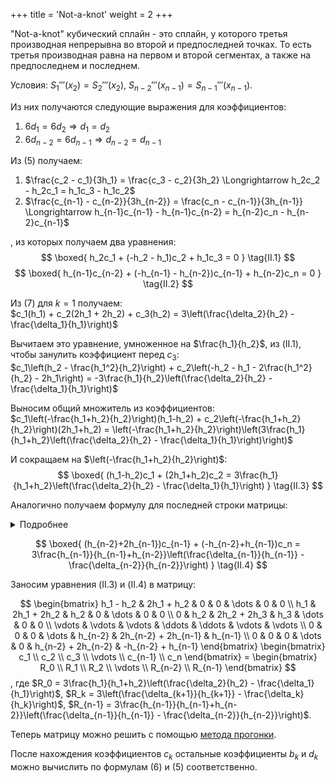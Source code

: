 +++
title = 'Not-a-knot'
weight = 2
+++

"Not-a-knot" кубический сплайн - это сплайн, у которого третья производная непрерывна во второй и предпоследней точках. То есть третья производная равна на первом и второй сегментах, а также на предпоследнем и последнем.

Условия: $S_1'''(x_2) = S_2'''(x_2), \ S_{n-2}'''(x_{n-1}) = S_{n-1}'''(x_{n-1})$.

Из них получаются следующие выражения для коэффициентов:
1. $6d_1 = 6d_2 \Longrightarrow d_1 = d_2$
2. $6d_{n-2} = 6d_{n-1} \Longrightarrow d_{n-2} = d_{n-1}$

Из (5) получаем:
1. $\frac{c_2 - c_1}{3h_1} = \frac{c_3 - c_2}{3h_2} \Longrightarrow h_2c_2 - h_2c_1 = h_1c_3 - h_1c_2$
2. $\frac{c_{n-1} - c_{n-2}}{3h_{n-2}} = \frac{c_n - c_{n-1}}{3h_{n-1}} \Longrightarrow h_{n-1}c_{n-1} - h_{n-1}c_{n-2} = h_{n-2}c_n - h_{n-2}c_{n-1}$

, из которых получаем два уравнения:
$$
\boxed{
	h_2c_1 + (-h_2 - h_1)c_2 + h_1c_3 = 0
}
\tag{II.1}
$$
$$
\boxed{
	h_{n-1}c_{n-2} + (-h_{n-1} - h_{n-2})c_{n-1} + h_{n-2}c_n = 0
}
\tag{II.2}
$$

Из (7) для $k = 1$ получаем:\
$c_1(h_1) + c_2(2h_1 + 2h_2) + c_3(h_2) = 3\left(\frac{\delta_2}{h_2} - \frac{\delta_1}{h_1}\right)$

Вычитаем это уравнение, умноженное на $\frac{h_1}{h_2}$, из (II.1), чтобы занулить коэффициент перед $c_3$:\
$c_1\left(h_2 - \frac{h_1^2}{h_2}\right) + c_2\left(-h_2 - h_1 - 2\frac{h_1^2}{h_2} - 2h_1\right) = -3\frac{h_1}{h_2}\left(\frac{\delta_2}{h_2} - \frac{\delta_1}{h_1}\right)$

Выносим общий множитель из коэффициентов:\
$c_1\left(-\frac{h_1+h_2}{h_2}\right)(h_1-h_2) + c_2\left(-\frac{h_1+h_2}{h_2}\right)(2h_1+h_2) = \left(-\frac{h_1+h_2}{h_2}\right)\left(3\frac{h_1}{h_1+h_2}\left(\frac{\delta_2}{h_2} - \frac{\delta_1}{h_1}\right)\right)$

И сокращаем на $\left(-\frac{h_1+h_2}{h_2}\right)$:
$$
\boxed{
	(h_1-h_2)c_1 + (2h_1+h_2)c_2 = 3\frac{h_1}{h_1+h_2}\left(\frac{\delta_2}{h_2} - \frac{\delta_1}{h_1}\right)
}
\tag{II.3}
$$

Аналогично получаем формулу для последней строки матрицы:

<details>
<summary>Подробнее</summary>

Из (7) для $k = n-2$ получаем:\
$c_{n-2}(h_{n-2}) + c_{n-1}(2h_{n-2} + 2h_{n-1}) + c_n(h_{n-1}) = 3\left(\frac{\delta_{n-1}}{h_{n-1}} - \frac{\delta_{n-2}}{h_{n-2}}\right)$

Вычитаем это уравнение, умноженное на $\frac{h_{n-1}}{h_{n-2}}$, из (II.2), чтобы занулить коэффициент перед $c_{n-2}$:\
$c_{n-1}\left(-h_{n-1} - h_{n-2} - 2\frac{h_{n-1}^2}{h_{n-2}} - 2h_{n-1}\right) + c_n\left(h_{n-2} - \frac{h_{n-1}^2}{h_{n-2}}\right) = -3\frac{h_{n-1}}{h_{n-2}}\left(\frac{\delta_{n-1}}{h_{n-1}} - \frac{\delta_{n-2}}{h_{n-2}}\right)$

Выносим общий множитель из коэффициентов:\
$c_{n-1}\left(-\frac{h_{n-1}+h_{n-2}}{h_{n-2}}\right)(2h_{n-1}+h_{n-2}) + c_n\left(-\frac{h_{n-1}+h_{n-2}}{h_{n-2}}\right)(h_{n-1}-h_{n-2}) = \left(-\frac{h_{n-1}+h_{n-2}}{h_{n-2}}\right)\left(3\frac{h_{n-1}}{h_{n-1}+h_{n-2}}\left(\frac{\delta_{n-1}}{h_{n-1}} - \frac{\delta_{n-2}}{h_{n-2}}\right)\right)$

И сокращаем на $\left(-\frac{h_{n-1}+h_{n-2}}{h_{n-2}}\right)$:\
$c_{n-1}(2h_{n-1}+h_{n-2}) + c_n(h_{n-1}-h_{n-2}) = 3\frac{h_{n-1}}{h_{n-1}+h_{n-2}}\left(\frac{\delta_{n-1}}{h_{n-1}} - \frac{\delta_{n-2}}{h_{n-2}}\right)$
</details>

$$
\boxed{
	(h_{n-2}+2h_{n-1})c_{n-1} + (-h_{n-2}+h_{n-1})c_n = 3\frac{h_{n-1}}{h_{n-1}+h_{n-2}}\left(\frac{\delta_{n-1}}{h_{n-1}} - \frac{\delta_{n-2}}{h_{n-2}}\right)
}
\tag{II.4}
$$

Заносим уравнения (II.3) и (II.4) в матрицу:

$$
\begin{bmatrix}
	h_1 - h_2 & 2h_1 + h_2 & 0 & 0 & \dots & 0 & 0 \\
	h_1 & 2h_1 + 2h_2 & h_2 & 0 & \dots & 0 & 0 \\
	0 & h_2 & 2h_2 + 2h_3 & h_3 & \dots & 0 & 0 \\
	\vdots & \vdots & \vdots & \ddots & \ddots & \vdots & \vdots \\
	0 & 0 & 0 & \dots & h_{n-2} & 2h_{n-2} + 2h_{n-1} & h_{n-1} \\
	0 & 0 & 0 & \dots & 0 & h_{n-2} + 2h_{n-2} & -h_{n-2} + h_{n-1}
\end{bmatrix}
\begin{bmatrix}
	c_1 \\ c_2 \\ c_3 \\ \vdots \\ c_{n-1} \\ c_n
\end{bmatrix}
= \begin{bmatrix}
	R_0 \\ R_1 \\ R_2 \\ \vdots \\ R_{n-2} \\ R_{n-1}
\end{bmatrix}
$$
, где $R_0 = 3\frac{h_1}{h_1+h_2}\left(\frac{\delta_2}{h_2} - \frac{\delta_1}{h_1}\right)$, $R_k = 3\left(\frac{\delta_{k+1}}{h_{k+1}} - \frac{\delta_k}{h_k}\right)$, $R_{n-1} = 3\frac{h_{n-1}}{h_{n-1}+h_{n-2}}\left(\frac{\delta_{n-1}}{h_{n-1}} - \frac{\delta_{n-2}}{h_{n-2}}\right)$.

Теперь матрицу можно решить с помощью [метода прогонки](https://ru.wikipedia.org/wiki/Метод_прогонки).

После нахождения коэффициентов $c_k$ остальные коэффициенты $b_k$ и $d_k$ можно вычислить по формулам (6) и (5) соответственно.